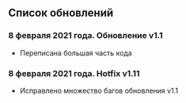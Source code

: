 ## Список обновлений

### 8 февраля 2021 года. Обновление v1.1
* Переписана большая часть кода

### 8 февраля 2021 года. Hotfix v1.11
* Исправлено множество багов обновления v1.1